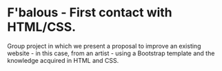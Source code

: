 # F'balous - First contact with HTML/CSS. 
Group project in which we present a proposal to improve an existing website - in this case, from an artist - using a Bootstrap template and the knowledge acquired in HTML and CSS.
